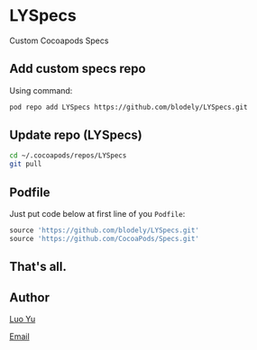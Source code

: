 # LYSpecs

Custom Cocoapods Specs

## Add custom specs repo

Using command:

```bash
pod repo add LYSpecs https://github.com/blodely/LYSpecs.git
```

## Update repo (LYSpecs)

```bash
cd ~/.cocoapods/repos/LYSpecs
git pull
```

## Podfile

Just put code below at first line of you `Podfile`:

```ruby
source 'https://github.com/blodely/LYSpecs.git'
source 'https://github.com/CocoaPods/Specs.git'
```

## That's all.

## Author

[Luo Yu](http://luoyu.space)

[Email](indie.luo@gmail.com)
